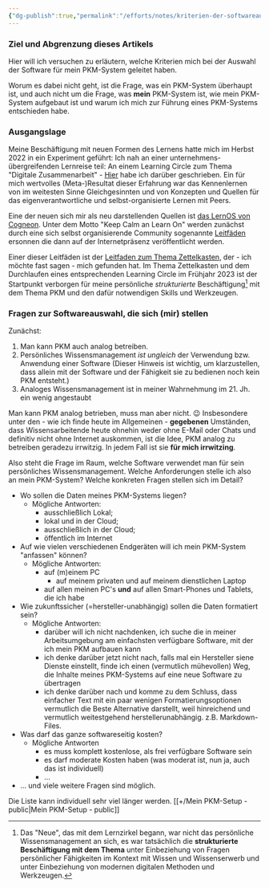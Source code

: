 ```yaml
---
{"dg-publish":true,"permalink":"/efforts/notes/kriterien-der-softwareauswahl-fuer-ein-pkm-system/","tags":["class/note","on/PKM"],"updated":"2024-10-27T13:02:25.693+01:00"}
---
```


### Ziel und Abgrenzung dieses Artikels
Hier will ich versuchen zu erläutern, welche Kriterien mich bei der Auswahl der Software für mein PKM-System geleitet haben.

Worum es dabei nicht geht, ist die Frage, was ein PKM-System überhaupt ist, und auch nicht um die Frage, was **mein** PKM-System ist, wie mein PKM-System aufgebaut ist und warum ich mich zur Führung eines PKM-Systems entschieden habe.

### Ausgangslage
Meine Beschäftigung mit neuen Formen des Lernens hatte mich im Herbst 2022 in ein Experiment geführt: Ich nah an einer unternehmens-übergreifenden Lernreise teil: An einem Learning Circle zum Thema "Digitale Zusammenarbeit" - [Hier](https://community.sap.com/t5/sap-for-utilities-blogs/learning-circle-experience-digitale-zusammenarbeit/ba-p/13566620) habe ich darüber geschrieben.
Ein für mich wertvolles (Meta-)Resultat dieser Erfahrung war das Kennenlernen von im weitesten Sinne Gleichgesinnten und von Konzepten und Quellen für das eigenverantwortliche und selbst-organisierte Lernen mit Peers.

Eine der neuen sich mir als neu darstellenden Quellen ist [das LernOS von Cogneon](https://lernos.org/de/). Unter dem Motto "Keep Calm an Learn On" werden zunächst durch eine sich selbst organisierende Community sogenannte [Leitfäden](https://lernos.org/de/1-guides/) ersonnen die dann auf der Internetpräsenz veröffentlicht werden.  

Einer dieser Leitfäden ist der [Leitfaden zum Thema Zettelkasten](https://lernos.org/de/guides/zettelkasten/), der - ich möchte fast sagen - mich gefunden hat. Im Thema Zettelkasten und dem Durchlaufen eines entsprechenden Learning Circle im Frühjahr 2023 ist der Startpunkt verborgen für meine persönliche *strukturierte* Beschäftigung[^1] mit dem Thema PKM und den dafür notwendigen Skills und Werkzeugen.   

### Fragen zur Softwareauswahl, die sich (mir) stellen
Zunächst: 
1. Man kann PKM auch analog betreiben. 
2. Persönliches Wissensmanagement *ist ungleich* der Verwendung bzw. Anwendung einer Software (Dieser Hinweis ist wichtig, um klarzustellen, dass allein mit der Software und der Fähigkeit sie zu bedienen noch kein PKM entsteht.)
3. Analoges Wissensmanagement ist in meiner Wahrnehmung im 21. Jh. ein wenig angestaubt

Man kann PKM analog betrieben, muss man aber nicht. 😉 Insbesondere unter den - wie ich finde heute im Allgemeinen - **gegebenen** Umständen, dass Wissensarbeitende heute ohnehin weder ohne E-Mail oder Chats und definitiv nicht ohne Internet auskommen, ist die Idee, PKM analog zu betreiben geradezu irrwitzig. In jedem Fall ist sie **für mich irrwitzing**.

Also steht die Frage im Raum, welche Software verwendet man für sein persönliches Wissensmanagement. 
Welche Anforderungen stelle ich also an mein PKM-System? Welche konkreten Fragen stellen sich im Detail? 
- Wo sollen die Daten meines PKM-Systems liegen?
	- Mögliche Antworten: 
		- ausschließlich Lokal; 
		- lokal und in der Cloud; 
		- ausschließlich in der Cloud; 
		- öffentlich im Internet
- Auf wie vielen verschiedenen Endgeräten will ich mein PKM-System "anfassen" können?
	- Mögliche Antworten:
		- auf (m)einem PC 
			- auf meinem privaten und auf meinem dienstlichen Laptop
		- auf allen meinen PC's **und** auf allen Smart-Phones und Tablets, die ich habe
- Wie zukunftssicher (=hersteller-unabhängig) sollen die Daten formatiert sein?
	- Mögliche Antworten:
		- darüber will ich nicht nachdenken, ich suche die in meiner Arbeitsumgebung am einfachsten verfügbare Software, mit der ich mein PKM aufbauen kann
		- ich denke darüber jetzt nicht nach, falls mal ein Hersteller siene Dienste einstellt, finde ich einen (vermutlich mühevollen) Weg, die Inhalte meines PKM-Systems auf eine neue Software zu übertragen
		- ich denke darüber nach und komme zu dem Schluss, dass einfacher Text mit ein paar wenigen Formatierungsoptionen vermutlich die Beste Alternative darstellt, weil hinreichend und vermutlich weitestgehend herstellerunabhängig. z.B. Markdown-Files.  
- Was darf das ganze softwareseitig kosten?
	- Mögliche Antworten
		- es muss komplett kostenlose, als frei verfügbare Software sein
		- es darf moderate Kosten haben (was moderat ist, nun ja, auch das ist individuell)
		- ...
- ... und viele weitere Fragen sind möglich. 
 
Die Liste kann individuell sehr viel länger werden.
[[+/Mein PKM-Setup - public\|Mein PKM-Setup - public]] 




[^1]: Das "Neue", das mit dem Lernzirkel begann, war nicht das persönliche Wissensmanagement an sich, es war tatsächlich die **strukturierte Beschäftigung mit dem Thema** unter Einbeziehung von Fragen persönlicher Fähigkeiten im Kontext mit Wissen und Wissenserwerb und unter Einbeziehung von modernen digitalen Methoden und Werkzeugen.  